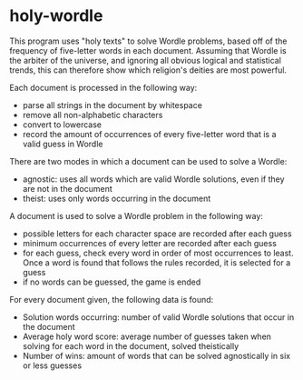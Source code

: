 # holy-wordle

This program uses "holy texts" to solve Wordle problems, based off of the frequency of five-letter words in each document. Assuming that Wordle is the arbiter of the universe, and ignoring all obvious logical and statistical trends, this can therefore show which religion's deities are most powerful.

Each document is processed in the following way:
- parse all strings in the document by whitespace
- remove all non-alphabetic characters
- convert to lowercase
- record the amount of occurrences of every five-letter word that is a valid guess in Wordle

There are two modes in which a document can be used to solve a Wordle:
- agnostic: uses all words which are valid Wordle solutions, even if they are not in the document
- theist: uses only words occurring in the document

A document is used to solve a Wordle problem in the following way:
- possible letters for each character space are recorded after each guess
- minimum occurrences of every letter are recorded after each guess
- for each guess, check every word in order of most occurrences to least. Once a word is found that follows the rules recorded, it is selected for a guess
- if no words can be guessed, the game is ended

For every document given, the following data is found:
- Solution words occurring: number of valid Wordle solutions that occur in the document
- Average holy word score: average number of guesses taken when solving for each word in the document, solved theistically
- Number of wins: amount of words that can be solved agnostically in six or less guesses

